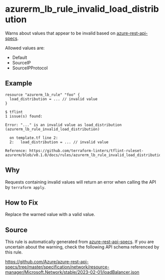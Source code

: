 <!--- This file generated by `tools/apispec-rule-gen/main.go`. DO NOT EDIT --->

# azurerm_lb_rule_invalid_load_distribution

Warns about values that appear to be invalid based on [azure-rest-api-specs](https://github.com/Azure/azure-rest-api-specs).

Allowed values are:
- Default
- SourceIP
- SourceIPProtocol

## Example

```hcl
resource "azurerm_lb_rule" "foo" {
  load_distribution = ... // invalid value
}
```

```
$ tflint
1 issue(s) found:

Error: "..." is an invalid value as load_distribution (azurerm_lb_rule_invalid_load_distribution)

  on template.tf line 2:
  2:   load_distribution = ... // invalid value

Reference: https://github.com/terraform-linters/tflint-ruleset-azurerm/blob/v0.1.0/docs/rules/azurerm_lb_rule_invalid_load_distribution.md

```

## Why

Requests containing invalid values will return an error when calling the API by `terraform apply`.

## How to Fix

Replace the warned value with a valid value.

## Source

This rule is automatically generated from [azure-rest-api-specs](https://github.com/Azure/azure-rest-api-specs). If you are uncertain about the warning, check the following API schema referenced by this rule.

https://github.com/Azure/azure-rest-api-specs/tree/master/specification/network/resource-manager/Microsoft.Network/stable/2023-02-01/loadBalancer.json
